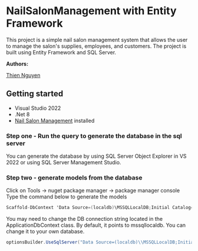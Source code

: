 # NailSalonManagement with Entity Framework

This project is a simple nail salon management system that allows the user to manage the salon's supplies, employees, and customers. 
The project is built using Entity Framework and SQL Server.

**Authors:**

[Thien Nguyen](https://github.com/bluestar7589)


## Getting started

- Visual Studio 2022
- .Net 8
- [Nail Salon Management](NailSalonManagement.sql) installed

### Step one - Run the query to generate the database in the sql server
You can generate the database by using SQL Server Object Explorer in VS 2022 or using SQL Server Management Studio.

### Step two - generate models from the database

Click on Tools -> nuget package manager -> package manager console
Type the command below to generate the models
```csharp
Scaffold-DbContext 'Data Source=(localdb)\MSSQLLocalDB;Initial Catalog=NailSalon' Microsoft.EntityFrameworkCore.SqlServer
```

You may need to change the DB connection string located in the ApplicationDbContext class.
By default, it points to mssqllocaldb. You can change it to your own database.
```csharp
optionsBuilder.UseSqlServer("Data Source=(localdb)\\MSSQLLocalDB;Initial Catalog=NailSalon");
```